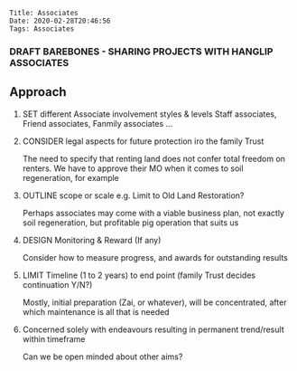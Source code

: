     Title: Associates
    Date: 2020-02-28T20:46:56
    Tags: Associates

### DRAFT BAREBONES - SHARING PROJECTS WITH HANGLIP ASSOCIATES

## Approach 

<!-- more -->

1. SET different Associate involvement styles & levels
    Staff associates, Friend associates, Fanmily associates ...

1. CONSIDER legal aspects for future protection iro the family Trust

    The need to specify that renting land does not confer total freedom on renters. We have to approve their MO when it comes to soil regeneration, for example

1. OUTLINE scope or scale e.g. Limit to Old Land Restoration?

    Perhaps associates may come with a viable business plan, not exactly soil regeneration, but profitable pig operation that suits us

1. DESIGN Monitoring & Reward (If any)

    Consider how to measure progress, and awards for outstanding results

1. LIMIT Timeline (1 to 2 years) to end point (family Trust decides continuation Y/N?)

    Mostly, initial preparation (Zai, or whatever), will be concentrated, after which maintenance is all that is needed

1. Concerned solely with endeavours resulting in permanent trend/result within timeframe

    Can we be open minded about other aims?



